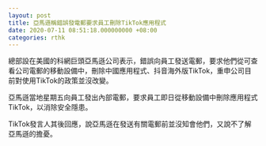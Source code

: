 ```yaml
---
layout: post
title: 亞馬遜稱錯誤發電郵要求員工刪除TikTok應用程式
date: 2020-07-11 08:51:18.000000000 +08:00
categories: rthk
---
```


總部設在美國的科網巨頭亞馬遜公司表示，錯誤向員工發送電郵，要求他們從可查看公司電郵的移動設備中，刪除中國應用程式、抖音海外版TikTok，重申公司目前對使用TikTok的政策並沒改變。

亞馬遜當地星期五向員工發出內部電郵，要求員工即日從移動設備中刪除應用程式TikTok，以消除安全隱患。

TikTok發言人其後回應，說亞馬遜在發送有關電郵前並沒知會他們，又說不了解亞馬遜的擔憂。
